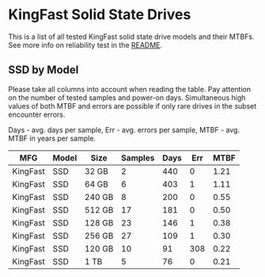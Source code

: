 KingFast Solid State Drives
===========================

This is a list of all tested KingFast solid state drive models and their MTBFs. See
more info on reliability test in the [README](https://github.com/linuxhw/SMART).

SSD by Model
------------

Please take all columns into account when reading the table. Pay attention on the
number of tested samples and power-on days. Simultaneous high values of both MTBF
and errors are possible if only rare drives in the subset encounter errors.

Days - avg. days per sample,
Err  - avg. errors per sample,
MTBF - avg. MTBF in years per sample.

| MFG       | Model              | Size   | Samples | Days  | Err   | MTBF |
|-----------|--------------------|--------|---------|-------|-------|------|
| KingFast  | SSD                | 32 GB  | 2       | 440   | 0     | 1.21   |
| KingFast  | SSD                | 64 GB  | 6       | 403   | 1     | 1.11   |
| KingFast  | SSD                | 240 GB | 8       | 200   | 0     | 0.55   |
| KingFast  | SSD                | 512 GB | 17      | 181   | 0     | 0.50   |
| KingFast  | SSD                | 128 GB | 23      | 146   | 1     | 0.38   |
| KingFast  | SSD                | 256 GB | 27      | 109   | 1     | 0.30   |
| KingFast  | SSD                | 120 GB | 10      | 91    | 308   | 0.22   |
| KingFast  | SSD                | 1 TB   | 5       | 76    | 0     | 0.21   |
